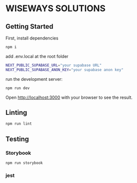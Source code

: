 # WISEWAYS SOLUTIONS

## Getting Started

First, install dependencies

```bash
npm i
```

add .env.local at the root folder

```bash
NEXT_PUBLIC_SUPABASE_URL="your supabase URL"
NEXT_PUBLIC_SUPABASE_ANON_KEY="your supabase anon key"
```

run the development server:

```bash
npm run dev
```

Open [http://localhost:3000](http://localhost:3000) with your browser to see the result.

## Linting

```bash
npm run lint
```

## Testing

### Storybook

```bash
npm run storybook
```

### jest
